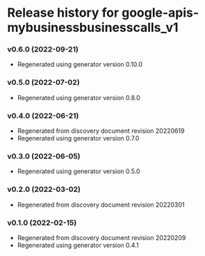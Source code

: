 # Release history for google-apis-mybusinessbusinesscalls_v1

### v0.6.0 (2022-09-21)

* Regenerated using generator version 0.10.0

### v0.5.0 (2022-07-02)

* Regenerated using generator version 0.8.0

### v0.4.0 (2022-06-21)

* Regenerated from discovery document revision 20220619
* Regenerated using generator version 0.7.0

### v0.3.0 (2022-06-05)

* Regenerated using generator version 0.5.0

### v0.2.0 (2022-03-02)

* Regenerated from discovery document revision 20220301

### v0.1.0 (2022-02-15)

* Regenerated from discovery document revision 20220209
* Regenerated using generator version 0.4.1

